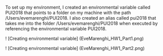 To set up my environment, I created an environmental variable called PUI2018 that points to a folder on my machine with the path /Users/evemarenghi/PUI2018. I also created an alias called pui2018 that takes me into the folder /Users/evemarenghi/PUI2018 when executed by referencing the environmental variable PUI2018. 

! [Creating environmental variable] (EveMarenghi_HW1_Part1.png)

! [Creating environmental variable] (EveMarenghi_HW1_Part2.png)
